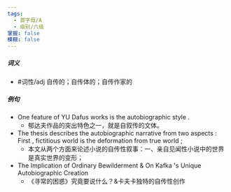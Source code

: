 ```yaml
---
tags:
  - 首字母/A
  - 级别/六级
掌握: false
模糊: false
---
```

##### 词义
- #词性/adj  自传的；自传体的；自传作家的
##### 例句
- One feature of YU Dafus works is the autobiographic style .
	- 郁达夫作品的突出特色之一，就是自叙传的文体。
- The thesis describes the autobiographic narrative from two aspects : First , fictitious world is the deformation from true world ;
	- 本文从两个方面来论述小说的自传性叙事：一、亲自见闻性小说中的世界是真实世界的变形；
- The Implication of Ordinary Bewilderment & On Kafka 's Unique Autobiographic Creation
	- 《寻常的困惑》究竟要说什么？&卡夫卡独特的自传性创作
